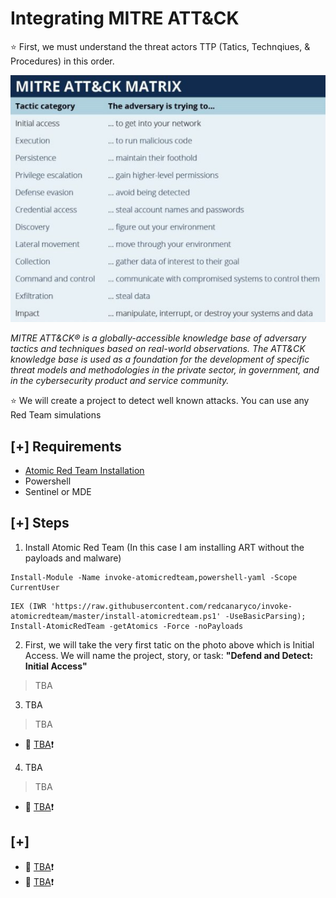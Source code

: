 # Integrating MITRE ATT&CK

:star: First, we must understand the threat actors TTP (Tatics, Technqiues, & Procedures) in this order. 

![Photo](https://github.com/nguyentimmy/Detection-Engineering/blob/main/1%20-%20Automating%20MITRE%20ATT%26CK%20Using%20Atomic%20Red%20Team/Photos/MITRE.png)

*MITRE ATT&CK® is a globally-accessible knowledge base of adversary tactics and techniques based on real-world observations. The ATT&CK knowledge base is used as a foundation for the development of specific threat models and methodologies in the private sector, in government, and in the cybersecurity product and service community.*

:star: We will create a project to detect well known attacks. You can use any Red Team simulations

## [+] Requirements 
- [Atomic Red Team Installation](https://github.com/redcanaryco/invoke-atomicredteam/wiki/Installing-Invoke-AtomicRedTeam#install-execution-framework-and-atomics-folder)
- Powershell 
- Sentinel or MDE

## [+] Steps
1. Install Atomic Red Team (In this case I am installing ART without the payloads and malware)
```
Install-Module -Name invoke-atomicredteam,powershell-yaml -Scope CurrentUser
```
```
IEX (IWR 'https://raw.githubusercontent.com/redcanaryco/invoke-atomicredteam/master/install-atomicredteam.ps1' -UseBasicParsing);
Install-AtomicRedTeam -getAtomics -Force -noPayloads
```

2. First, we will take the very first tatic on the photo above which is Initial Access. We will name the project, story, or task: 
**"Defend and Detect: Initial Access"**
  > TBA

3. TBA
  > TBA
  - :link: [TBA]():exclamation:

4. TBA
  > TBA
  - :link: [TBA]():exclamation:


## [+] 
- :link: [TBA]():exclamation:
- :link: [TBA]():exclamation:
